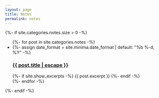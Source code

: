 ```yaml
---
layout: page
title: Notes
permalink: notes
---
```


<div class="home">
  {%- if site.categories.notes.size > 0 -%}
    <ul class="post-list">
      {%- for post in site.categories.notes -%}
      <li>
        {%- assign date_format = site.minima.date_format | default: "%b %-d, %Y" -%}
        <!--
        <span class="post-meta">{{ post.date | date: date_format }}</span>
        -->
        <h3>
          <a class="post-link" href="{{ post.url | relative_url }}">
            {{ post.title | escape }}
          </a>
        </h3>
        {%- if site.show_excerpts -%}
          {{ post.excerpt }}
        {%- endif -%}
      </li>
      {%- endfor -%}
    </ul>

  {%- endif -%}

</div>
